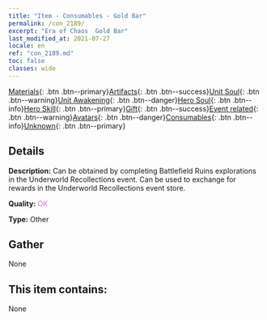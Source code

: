 ```yaml
---
title: "Item - Consumables - Gold Bar"
permalink: /con_2189/
excerpt: "Era of Chaos  Gold Bar"
last_modified_at: 2021-07-27
locale: en
ref: "con_2189.md"
toc: false
classes: wide
---
```

 [Materials](/Items/){: .btn .btn--primary}[Artifacts](/Items/Artifacts/){: .btn .btn--success}[Unit Soul](/Items/UnitSoul/){: .btn .btn--warning}[Unit Awakening](/Items/UnitAwakening/){: .btn .btn--danger}[Hero Soul](/Items/HeroSoul/){: .btn .btn--info}[Hero Skill](/Items/HeroSkill/){: .btn .btn--primary}[Gift](/Items/Gift/){: .btn .btn--success}[Event related](/Items/Events/){: .btn .btn--warning}[Avatars](/Items/Avatars/){: .btn .btn--danger}[Consumables](/Items/Consumables/){: .btn .btn--info}[Unknown](/Items/Unknown/){: .btn .btn--primary}

## Details
 **Description:** Can be obtained by completing Battlefield Ruins explorations in the Underworld Recollections event. Can be used to exchange for rewards in the Underworld Recollections event store.

 **Quality:** <span style="color: #DA70D6">OK</span>

 **Type:** Other

## Gather

  None

## This item contains:

  None

